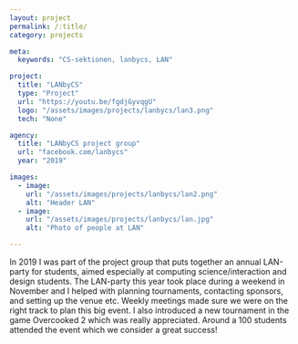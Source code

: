 ```yaml
---
layout: project
permalink: /:title/
category: projects

meta:
  keywords: "CS-sektionen, lanbycs, LAN"

project:
  title: "LANbyCS"
  type: "Project"
  url: "https://youtu.be/fgdjGyvqgU"
  logo: "/assets/images/projects/lanbycs/lan3.png"
  tech: "None"

agency:
  title: "LANbyCS project group"
  url: "facebook.com/lanbycs"
  year: "2019"

images:
  - image:
    url: "/assets/images/projects/lanbycs/lan2.png"
    alt: "Header LAN"
  - image:
    url: "/assets/images/projects/lanbycs/lan.jpg"
    alt: "Photo of people at LAN"

---
```

<p>In 2019 I was part of the project group that puts together an annual LAN-party for students, aimed especially at computing science/interaction and design students. The LAN-party this year took place during a weekend in November and I helped with planning tournaments, contacting sponsors, and setting up the venue etc. Weekly meetings made sure we were on the right track to plan this big event. I also introduced a new tournament in the game Overcooked 2 which was really appreciated. Around a 100 students attended the event which we consider a great success! </p>
